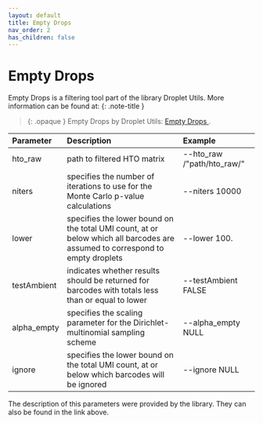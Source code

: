 ```yaml
---
layout: default
title: Empty Drops
nav_order: 2
has_children: false
---
```


# Empty Drops
Empty Drops is a filtering tool part of the library Droplet Utils. More information can be found at:
{: .note-title }
> {: .opaque }
> Empty Drops by Droplet Utils:
> [Empty Drops ](https://rdrr.io/github/MarioniLab/DropletUtils/man/emptyDrops.html).


| Parameter   | Description| Example |
|:-------------|:------------------|:------|
| hto_raw  | path to filtered HTO matrix | --hto_raw /"path/hto_raw/"  |
| niters | specifies the number of iterations to use for the Monte Carlo p-value calculations | --niters 10000  |
| lower  | specifies the lower bound on the total UMI count, at or below which all barcodes are assumed to correspond to empty droplets  | --lower 100.  |
| testAmbient  |  indicates whether results should be returned for barcodes with totals less than or equal to lower | --testAmbient FALSE |
| alpha_empty  |specifies the scaling parameter for the Dirichlet-multinomial sampling scheme | --alpha_empty NULL |
| ignore  | specifies the lower bound on the total UMI count, at or below which barcodes will be ignored  | --ignore NULL |

The description of this parameters were provided by the library. They can also be found in the link above.